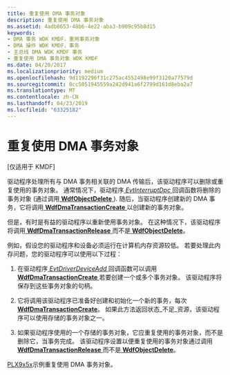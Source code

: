 ```yaml
---
title: 重复使用 DMA 事务对象
description: 重复使用 DMA 事务对象
ms.assetid: 4adb8653-48b6-4e22-aba3-b909c95b8d15
keywords:
- DMA 事务 WDK KMDF，重用事务对象
- DMA 操作 WDK KMDF，事务
- 主总线 DMA WDK KMDF 事务
- 重复使用 DMA 事务对象 WDK KMDF
ms.date: 04/20/2017
ms.localizationpriority: medium
ms.openlocfilehash: 9d1192296f31c275ac4552498e99f3120a77579d
ms.sourcegitcommit: 0cc5051945559a242d941a6f2799d161d8eba2a7
ms.translationtype: MT
ms.contentlocale: zh-CN
ms.lasthandoff: 04/23/2019
ms.locfileid: "63325182"
---
```

# <a name="reusing-dma-transaction-objects"></a>重复使用 DMA 事务对象


\[仅适用于 KMDF\]




驱动程序处理所有与 DMA 事务相关联的 DMA 传输后，该驱动程序可以删除或重复使用的事务对象。 通常情况下，驱动程序[ *EvtInterruptDpc* ](https://msdn.microsoft.com/library/windows/hardware/ff541721)回调函数将删除的事务对象 (通过调用[ **WdfObjectDelete** ](https://msdn.microsoft.com/library/windows/hardware/ff548734)). 随后，当驱动程序创建新的 DMA 事务，它将调用[ **WdfDmaTransactionCreate** ](https://msdn.microsoft.com/library/windows/hardware/ff547027)以创建新的事务对象。

但是，有时是有益的驱动程序以重新使用事务对象。 在这种情况下，该驱动程序将调用[ **WdfDmaTransactionRelease** ](https://msdn.microsoft.com/library/windows/hardware/ff547114)而不是[ **WdfObjectDelete**](https://msdn.microsoft.com/library/windows/hardware/ff548734)。

例如，假设您的驱动程序和设备必须运行在计算机内存资源较低。 若要处理此内存问题，您的驱动程序可以使用以下过程：

1.  在驱动程序[ *EvtDriverDeviceAdd* ](https://msdn.microsoft.com/library/windows/hardware/ff541693)回调函数可以调用[ **WdfDmaTransactionCreate** ](https://msdn.microsoft.com/library/windows/hardware/ff547027)若要创建一个或多个事务对象。 该驱动程序将保存到这些事务对象的句柄。

2.  它将调用该驱动程序已准备好创建和初始化一个新的事务，每次[ **WdfDmaTransactionCreate**](https://msdn.microsoft.com/library/windows/hardware/ff547027)。 如果此方法返回状态\_不足\_资源，该驱动程序可以使用存储的事务对象之一。

3.  如果驱动程序使用的一个存储的事务对象，它应重复使用的事务对象，而不是删除它，当事务完成。 该驱动程序设置以便重复使用的事务对象通过调用[ **WdfDmaTransactionRelease** ](https://msdn.microsoft.com/library/windows/hardware/ff547114)而不是[ **WdfObjectDelete**](https://msdn.microsoft.com/library/windows/hardware/ff548734)。

[PLX9x5x](sample-kmdf-drivers.md)示例重复使用 DMA 事务对象。

 

 





